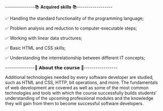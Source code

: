 ---------------📚 𝐀𝐜𝐪𝐮𝐢𝐫𝐞𝐝 𝐬𝐤𝐢𝐥𝐥𝐬 📚------------------
 
✅ Handling the standard functionality of the programming language;

✅ Problem analysis and reduction to computer-executable steps;

✅ Working with linear data structures;

✅ Basic HTML and CSS skills;

✅ Understanding the interrelationship between different IT concepts;



---------------📖 𝗔𝗯𝗼𝘂𝘁 𝘁𝗵𝗲 𝗰𝗼𝘂𝗿𝘀𝗲 📖-----------------

Additional technologies needed by every software developer are studied, such as HTML and CSS, HTTP, bit operations, and more.
The fundamentals of web development are covered as well as some of the most common technologies and tools
with which the course successfully builds students' understanding of the upcoming professional modules and the knowledge
they will gain from them to become successful software developers.
